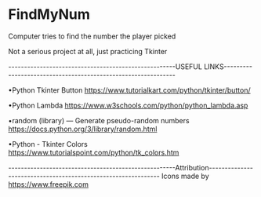 # FindMyNum
Computer tries to find the number the player picked

Not a serious project at all, just practicing Tkinter

-----------------------------------------------------USEFUL LINKS--------------------------------------------------------------

•Python Tkinter Button
  https://www.tutorialkart.com/python/tkinter/button/

•Python Lambda
  https://www.w3schools.com/python/python_lambda.asp

•random (library) — Generate pseudo-random numbers
  https://docs.python.org/3/library/random.html

•Python - Tkinter Colors
  https://www.tutorialspoint.com/python/tk_colors.htm

  -----------------------------------------------------Attribution--------------------------------------------------------------
  Icons made by https://www.freepik.com

